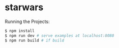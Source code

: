# starwars

Running the Projects:

``` bash
$ npm install
$ npm run dev # serve examples at localhost:8080
$ npm run build # if build 
```
